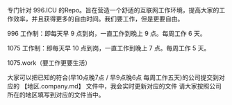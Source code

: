 专门针对 996.ICU 的Repo。旨在营造一个舒适的互联网工作环境，提高大家的工作效率，并且获得更多的自由时间。我们要工作，但是更要自由。

996 工作制：即每天早 9 点到岗，一直工作到晚上 9 点。每周工作 6 天。

1075 工作制：即每天早 10 点到岗，一直工作到晚上 7 点。每周工作 5 天。

1075.work（要工作更要生活）

大家可以把已知的符合(早10点晚7点 / 早9点晚6点  每周工作五天)的公司提交到对应的  【地区.company.md】  文件中，我会实时更新对应的文件
请大家按照公司所在的地区填写到对应的文件当中。
